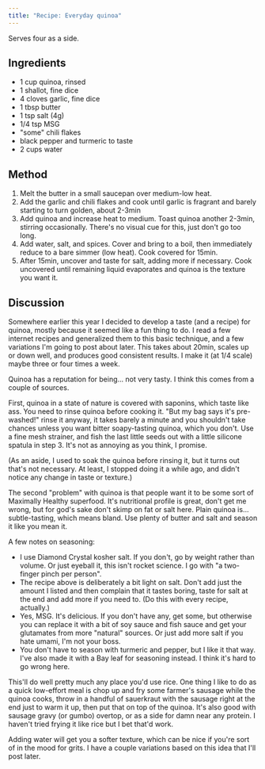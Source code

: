 ```yaml
---
title: "Recipe: Everyday quinoa"
---
```


Serves four as a side.

## Ingredients

- 1 cup quinoa, rinsed
- 1 shallot, fine dice
- 4 cloves garlic, fine dice
- 1 tbsp butter
- 1 tsp salt (4g)
- 1/4 tsp MSG
- "some" chili flakes
- black pepper and turmeric to taste
- 2 cups water

## Method

1. Melt the butter in a small saucepan over medium-low heat.
2. Add the garlic and chili flakes and cook until garlic is fragrant and
   barely starting to turn golden, about 2-3min
3. Add quinoa and increase heat to medium. Toast quinoa another 2-3min,
   stirring occasionally. There's no visual cue for this, just don't go
   too long.
4. Add water, salt, and spices. Cover and bring to a boil, then
   immediately reduce to a bare simmer (low heat). Cook covered for 15min.
5. After 15min, uncover and taste for salt, adding more if necessary.
   Cook uncovered until remaining liquid evaporates and quinoa is the
   texture you want it.

## Discussion

Somewhere earlier this year I decided to develop a taste (and a recipe) for
quinoa, mostly because it seemed like a fun thing to do. I read a few internet
recipes and generalized them to this basic technique, and a few variations I'm
going to post about later. This takes about 20min, scales up or down well, and
produces good consistent results. I make it (at 1/4 scale) maybe three or four
times a week.

Quinoa has a reputation for being... not very tasty. I think this comes from a
couple of sources.

First, quinoa in a state of nature is covered with saponins, which taste like
ass. You need to rinse quinoa before cooking it. "But my bag says it's
pre-washed!" rinse it anyway, it takes barely a minute and you shouldn't take
chances unless you want bitter soapy-tasting quinoa, which you don't. Use a
fine mesh strainer, and fish the last little seeds out with a little silicone
spatula in step 3. It's not as annoying as you think, I promise.

(As an aside, I used to soak the quinoa before rinsing it, but it turns out
that's not necessary. At least, I stopped doing it a while ago, and didn't
notice any change in taste or texture.)

The second "problem" with quinoa is that people want it to be some sort of
Maximally Healthy superfood. It's nutritional profile is great, don't get me
wrong, but for god's sake don't skimp on fat or salt here. Plain quinoa is...
subtle-tasting, which means bland. Use plenty of butter and salt and season it
like you mean it.

A few notes on seasoning:

- I use Diamond Crystal kosher salt. If you don't, go by weight rather than
  volume. Or just eyeball it, this isn't rocket science. I go with "a 
  two-finger pinch per person".
- The recipe above is deliberately a bit light on salt. Don't add just the
  amount I listed and then complain that it tastes boring, taste for salt at
  the end and add more if you need to. (Do this with every recipe, actually.)
- Yes, MSG. It's delicious. If you don't have any, get some, but otherwise
  you can replace it with a bit of soy sauce and fish sauce and get your
  glutamates from more "natural" sources. Or just add more salt if you hate
  umami, I'm not your boss.
- You don't have to season with turmeric and pepper, but I like it that way.
  I've also made it with a Bay leaf for seasoning instead. I think it's hard
  to go wrong here.

This'll do well pretty much any place you'd use rice. One thing I like to do
as a quick low-effort meal is chop up and fry some farmer's sausage while the
quinoa cooks, throw in a handful of sauerkraut with the sausage right at the end
just to warm it up, then put that on top of the quinoa. It's also good with
sausage gravy (or gumbo) overtop, or as a side for damn near any protein. I
haven't tried frying it like rice but I bet that'd work.

Adding water will get you a softer texture, which can be nice if you're sort of
in the mood for grits. I have a couple variations based on this idea that I'll
post later.